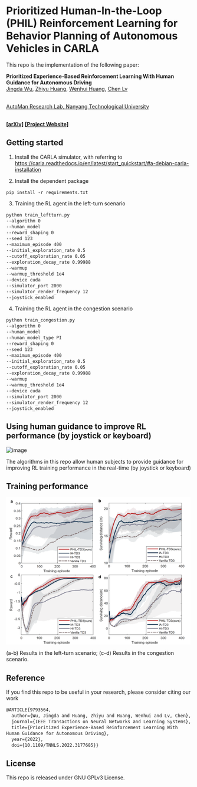 # Prioritized Human-In-the-Loop (PHIL) Reinforcement Learning for Behavior Planning of Autonomous Vehicles in CARLA

This repo is the implementation of the following paper:

**Prioritized Experience-Based Reinforcement Learning With Human Guidance for Autonomous Driving**
<br> [Jingda Wu](https://scholar.google.com/citations?user=icu-ZFAAAAAJ&hl=en), [Zhiyu Huang](https://scholar.google.com/citations?user=aLZEVCsAAAAJ&hl=en), [Wenhui Huang](https://scholar.google.co.kr/citations?user=Hpatee0AAAAJ&hl=zh-CN), [Chen Lv](https://scholar.google.com/citations?user=UKVs2CEAAAAJ&hl=en) 

<br> [AutoMan Research Lab, Nanyang Technological University](https://lvchen.wixsite.com/automan)

<br> **[[arXiv]](https://arxiv.org/abs/2109.12516)**&nbsp;**[[Project Website]](https://wujingda.github.io/Prioritized-Human-in-the-loop-End-to-end-Autonomous-Driving/)**

## Getting started
1. Install the CARLA simulator, with referring to
https://carla.readthedocs.io/en/latest/start_quickstart/#a-debian-carla-installation

2. Install the dependent package
```shell
pip install -r requirements.txt
```
3. Training the RL agent in the left-turn scenario
```
python train_leftturn.py
--algorithm 0 
--human_model 
--reward_shaping 0 
--seed 123 
--maximum_episode 400 
--initial_exploration_rate 0.5 
--cutoff_exploration_rate 0.05 
--exploration_decay_rate 0.99988 
--warmup 
--warmup_threshold 1e4 
--device cuda 
--simulator_port 2000 
--simulator_render_frequency 12 
--joystick_enabled
```
4. Training the RL agent in the congestion scenario
```
python train_congestion.py
--algorithm 0 
--human_model 
--human_model_type PI 
--reward_shaping 0 
--seed 123 
--maximum_episode 400 
--initial_exploration_rate 0.5 
--cutoff_exploration_rate 0.05 
--exploration_decay_rate 0.99988 
--warmup 
--warmup_threshold 1e4 
--device cuda 
--simulator_port 2000 
--simulator_render_frequency 12 
--joystick_enabled
```

## Using human guidance to improve RL performance (by joystick or keyboard)

![image](figures/human_guidance.gif)

The algorithms in this repo allow human subjects to provide guidance for improving RL training performance in the real-time (by joystick or keyboard)

## Training performance

<img src="figures/results.png" width = "500" height = "400" alt=" " align=center />

(a-b) Results in the left-turn scenario;
(c-d) Results in the congestion scenario.

## Reference
If you find this repo to be useful in your research, please consider citing our work
```
@ARTICLE{9793564,
  author={Wu, Jingda and Huang, Zhiyu and Huang, Wenhui and Lv, Chen},
  journal={IEEE Transactions on Neural Networks and Learning Systems}, 
  title={Prioritized Experience-Based Reinforcement Learning With Human Guidance for Autonomous Driving}, 
  year={2022},
  doi={10.1109/TNNLS.2022.3177685}}
```

## License
This repo is released under GNU GPLv3 License.


